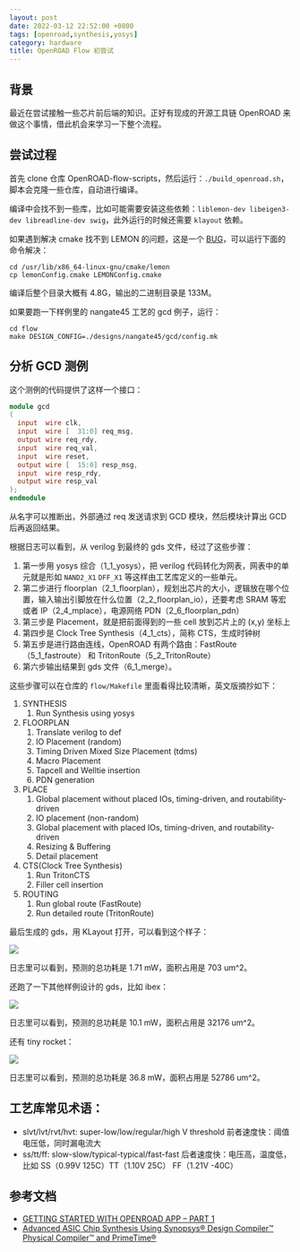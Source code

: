 ```yaml
---
layout: post
date: 2022-03-12 22:52:00 +0800
tags: [openroad,synthesis,yosys]
category: hardware
title: OpenROAD Flow 初尝试
---
```


## 背景

最近在尝试接触一些芯片前后端的知识。正好有现成的开源工具链 OpenROAD 来做这个事情，借此机会来学习一下整个流程。

## 尝试过程

首先 clone 仓库 OpenROAD-flow-scripts，然后运行：`./build_openroad.sh`，脚本会克隆一些仓库，自动进行编译。

编译中会找不到一些库，比如可能需要安装这些依赖：`liblemon-dev libeigen3-dev libreadline-dev swig`，此外运行的时候还需要 `klayout` 依赖。

如果遇到解决 cmake 找不到 LEMON 的问题，这是一个 [BUG](https://lemon.cs.elte.hu/trac/lemon/ticket/628)，可以运行下面的命令解决：

```shell
cd /usr/lib/x86_64-linux-gnu/cmake/lemon
cp lemonConfig.cmake LEMONConfig.cmake
```

编译后整个目录大概有 4.8G，输出的二进制目录是 133M。

如果要跑一下样例里的 nangate45 工艺的 gcd 例子，运行：

```
cd flow
make DESIGN_CONFIG=./designs/nangate45/gcd/config.mk
```

## 分析 GCD 测例

这个测例的代码提供了这样一个接口：

```verilog
module gcd
(
  input  wire clk,
  input  wire [  31:0] req_msg,
  output wire req_rdy,
  input  wire req_val,
  input  wire reset,
  output wire [  15:0] resp_msg,
  input  wire resp_rdy,
  output wire resp_val
);
endmodule
```

从名字可以推断出，外部通过 req 发送请求到 GCD 模块，然后模块计算出 GCD 后再返回结果。

根据日志可以看到，从 verilog 到最终的 gds 文件，经过了这些步骤：

1. 第一步用 yosys 综合（1_1_yosys），把 verilog 代码转化为网表，网表中的单元就是形如 `NAND2_X1` `DFF_X1` 等这样由工艺库定义的一些单元。
2. 第二步进行 floorplan（2_1_floorplan），规划出芯片的大小，逻辑放在哪个位置，输入输出引脚放在什么位置（2_2_floorplan_io），还要考虑 SRAM 等宏或者 IP（2_4_mplace），电源网络 PDN（2_6_floorplan_pdn）
3. 第三步是 Placement，就是把前面得到的一些 cell 放到芯片上的 (x,y) 坐标上
4. 第四步是 Clock Tree Synthesis（4_1_cts），简称 CTS，生成时钟树
5. 第五步是进行路由连线，OpenROAD 有两个路由：FastRoute（5_1_fastroute） 和 TritonRoute（5_2_TritonRoute）
6. 第六步输出结果到 gds 文件（6_1_merge）。

这些步骤可以在仓库的 `flow/Makefile` 里面看得比较清晰，英文版摘抄如下：

1. SYNTHESIS
    1. Run Synthesis using yosys
2. FLOORPLAN
    1. Translate verilog to def
    2. IO Placement (random)
    3. Timing Driven Mixed Size Placement (tdms)
    4. Macro Placement
    5. Tapcell and Welltie insertion
    6. PDN generation
3. PLACE
    1. Global placement without placed IOs, timing-driven, and routability-driven
    2. IO placement (non-random)
    3. Global placement with placed IOs, timing-driven, and routability-driven
    4. Resizing & Buffering
    5. Detail placement
4. CTS(Clock Tree Synthesis)
    1. Run TritonCTS
    2. Filler cell insertion
5. ROUTING
    1. Run global route (FastRoute)
    2. Run detailed route (TritonRoute)

最后生成的 gds，用 KLayout 打开，可以看到这个样子：

![](/gcd_gds.png)

日志里可以看到，预测的总功耗是 1.71 mW，面积占用是 703 um^2。

还跑了一下其他样例设计的 gds，比如 ibex：

![](/ibex_gds.png)

日志里可以看到，预测的总功耗是 10.1 mW，面积占用是 32176 um^2。

还有 tiny rocket：

![](/tiny_rocket_gds.png)

日志里可以看到，预测的总功耗是 36.8 mW，面积占用是 52786 um^2。

## 工艺库常见术语：

- slvt/lvt/rvt/hvt: super-low/low/regular/high V threshold 前者速度快：阈值电压低，同时漏电流大
- ss/tt/ff: slow-slow/typical-typical/fast-fast 后者速度快：电压高，温度低，比如 SS（0.99V 125C）TT（1.10V 25C） FF（1.21V -40C）

## 参考文档

- [GETTING STARTED WITH OPENROAD APP – PART 1](https://theopenroadproject.org/2019/12/11/getting-started-with-openroad-app-part-1/)
- [Advanced ASIC Chip Synthesis Using Synopsys® Design Compiler™ Physical Compiler™ and PrimeTime®](https://link.springer.com/book/10.1007/b117024)